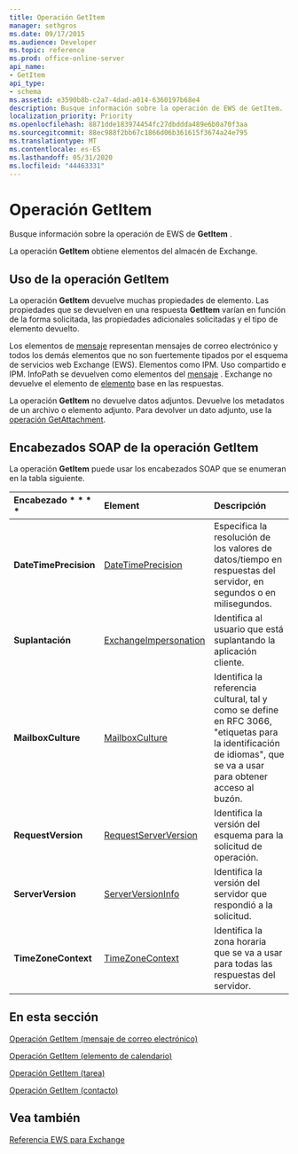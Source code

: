 ```yaml
---
title: Operación GetItem
manager: sethgros
ms.date: 09/17/2015
ms.audience: Developer
ms.topic: reference
ms.prod: office-online-server
api_name:
- GetItem
api_type:
- schema
ms.assetid: e3590b8b-c2a7-4dad-a014-6360197b68e4
description: Busque información sobre la operación de EWS de GetItem.
localization_priority: Priority
ms.openlocfilehash: 8871dde183974454fc27dbddda489e6b0a70f3aa
ms.sourcegitcommit: 88ec988f2bb67c1866d06b361615f3674a24e795
ms.translationtype: MT
ms.contentlocale: es-ES
ms.lasthandoff: 05/31/2020
ms.locfileid: "44463331"
---
```

# <a name="getitem-operation"></a>Operación GetItem

Busque información sobre la operación de EWS de **GetItem** . 
  
La operación **GetItem** obtiene elementos del almacén de Exchange. 
  
## <a name="using-the-getitem-operation"></a>Uso de la operación GetItem

La operación **GetItem** devuelve muchas propiedades de elemento. Las propiedades que se devuelven en una respuesta **GetItem** varían en función de la forma solicitada, las propiedades adicionales solicitadas y el tipo de elemento devuelto. 
  
Los elementos de [mensaje](message-ex15websvcsotherref.md) representan mensajes de correo electrónico y todos los demás elementos que no son fuertemente tipados por el esquema de servicios web Exchange (EWS). Elementos como IPM. Uso compartido e IPM. InfoPath se devuelven como elementos del [mensaje](message-ex15websvcsotherref.md) . Exchange no devuelve el elemento de [elemento](item.md) base en las respuestas. 
  
La operación **GetItem** no devuelve datos adjuntos. Devuelve los metadatos de un archivo o elemento adjunto. Para devolver un dato adjunto, use la [operación GetAttachment](getattachment-operation.md).
  
## <a name="getitem-operation-soap-headers"></a>Encabezados SOAP de la operación GetItem

La operación **GetItem** puede usar los encabezados SOAP que se enumeran en la tabla siguiente. 
  
|Encabezado * * * *|****Element****|****Descripción****|
|:-----|:-----|:-----|
|**DateTimePrecision** <br/> |[DateTimePrecision](datetimeprecision.md) <br/> |Especifica la resolución de los valores de datos/tiempo en respuestas del servidor, en segundos o en milisegundos.  <br/> |
|**Suplantación** <br/> |[ExchangeImpersonation](exchangeimpersonation.md) <br/> |Identifica al usuario que está suplantando la aplicación cliente.  <br/> |
|**MailboxCulture** <br/> |[MailboxCulture](mailboxculture.md) <br/> |Identifica la referencia cultural, tal y como se define en RFC 3066, "etiquetas para la identificación de idiomas", que se va a usar para obtener acceso al buzón.  <br/> |
|**RequestVersion** <br/> |[RequestServerVersion](requestserverversion.md) <br/> |Identifica la versión del esquema para la solicitud de operación.  <br/> |
|**ServerVersion** <br/> |[ServerVersionInfo](serverversioninfo.md) <br/> |Identifica la versión del servidor que respondió a la solicitud.  <br/> |
|**TimeZoneContext** <br/> |[TimeZoneContext](timezonecontext.md) <br/> |Identifica la zona horaria que se va a usar para todas las respuestas del servidor.  <br/> |
   
## <a name="in-this-section"></a>En esta sección

[Operación GetItem (mensaje de correo electrónico)](getitem-operation-email-message.md)
  
[Operación GetItem (elemento de calendario)](getitem-operation-calendar-item.md)
  
[Operación GetItem (tarea)](getitem-operation-task.md)
  
[Operación GetItem (contacto)](getitem-operation-contact.md)
  
## <a name="see-also"></a>Vea también



[Referencia EWS para Exchange](ews-reference-for-exchange.md)

